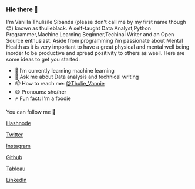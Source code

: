 ### Hie there 👋


I'm Vanilla Thulisile Sibanda (please don't call me by my first name though 😊) known as thulieblack. A self-taught Data Analyst,Python Programmer,Machine Learning Beginner,Techinal Writer and an Open Source enthusiast. Aside from programming i'm passionate about Mental Health as it is very important to have a great physical and mental well being inorder to be productive and spread positivity to others as weell. 
Here are some ideas to get you started:

- 🌱 I’m currently learning machine learning
- 💬 Ask me about Data analysis and technical writing
- 📫 How to reach me: [@Thulie_Vannie](https://twitter.com/Thulie_Vannie)
- 😄 Pronouns: she/her
- ⚡ Fun fact: I'm a foodie 

You can follow me 🌹

[Hashnode](https://hashnode.com/@thulieblack)

[Twitter](https://twitter.com/Thulie_Vannie)

[Instagram](https://instagram.com/the_proudly_thulisile)

[Github](https://github.com/thulieblack)

[Tableau](https://public.tableau.com/profile/thulieblack#!/)

[LinkedIn](https://www.linkedin.com/in/v-thulisile-sibanda)
